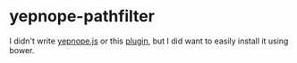 yepnope-pathfilter
==================

I didn't write [yepnope.js](https://github.com/SlexAxton/yepnope.js/) or this 
[plugin](https://github.com/SlexAxton/yepnope.js/blob/master/filters/yepnope.pathfilter.js), 
but I did want to easily install it using bower.  
